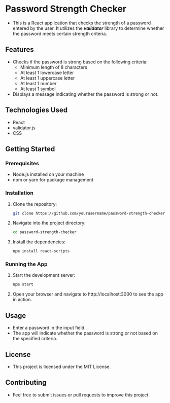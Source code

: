# Password Strength Checker
- This is a React application that checks the strength of a password entered by the user. It utilizes the ***validator*** library to determine whether the password meets certain strength criteria.

## Features
- Checks if the password is strong based on the following criteria:
  - Minimum length of 8 characters
  - At least 1 lowercase letter
  - At least 1 uppercase letter
  - At least 1 number
  - At least 1 symbol
- Displays a message indicating whether the password is strong or not.

## Technologies Used
- React
- validator.js
- CSS
  
## Getting Started

### Prerequisites
- Node.js installed on your machine
- npm or yarn for package management
  
### Installation
1. Clone the repository:
   ```bash
   git clone https://github.com/yourusername/password-strength-checker.git
2. Navigate into the project directory:
   ```bash
   cd password-strength-checker
3. Install the dependencies:
   ```bash
   npm install react-scripts

### Running the App
1. Start the development server:

   ```bash
   npm start

2. Open your browser and navigate to http://localhost:3000 to see the app in action.

## Usage
- Enter a password in the input field.
- The app will indicate whether the password is strong or not based on the specified criteria.
  
## License
- This project is licensed under the MIT License.

## Contributing
- Feel free to submit issues or pull requests to improve this project.

